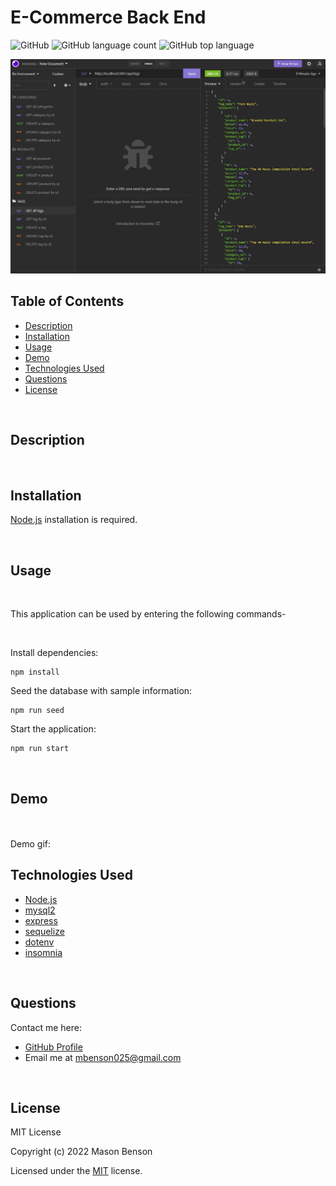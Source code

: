 # E-Commerce Back End

![GitHub](https://img.shields.io/github/license/mbenson025/ecommerce-backend)
![GitHub language count](https://img.shields.io/github/languages/count/mbenson025/ecommerce-backend)
![GitHub top language](https://img.shields.io/github/languages/top/mbenson025/ecommerce-backend)

<img src="./assets/tagsGet.jpg" alt="insomnia get request" title="Insomnia Testing">

<br>

## Table of Contents

- [Description](#description)
- [Installation](#installation)
- [Usage](#usage)
- [Demo](#demo)
- [Technologies Used](#technologies-used)
- [Questions](#questions)
- [License](#license)

<br>

## Description

<br>

## Installation

[Node.js](https://nodejs.org/en/) installation is required.

<br>

## Usage

<br>

This application can be used by entering the following commands-

<br>

Install dependencies:

```
npm install
```

Seed the database with sample information:

```
npm run seed
```

Start the application:

```
npm run start
```

<br>

## Demo

<br>

<!-- [Full Video Demo](https://drive.google.com/file/d/1yIqOX--lV8A__oeqv3z-9nNMT06sUJdY/view) -->

<br>
Demo gif:

<!-- <img src="assets/employeetracker.gif" alt="Demo of application" title="App Demo"> -->

<br>

## Technologies Used

- [Node.js](https://nodejs.org/en/)
- [mysql2](https://www.npmjs.com/package/mysql2)
- [express](https://expressjs.com/)
- [sequelize](https://sequelize.org/)
- [dotenv](https://www.npmjs.com/package/dotenv)
- [insomnia](https://insomnia.rest/)

<br>

## Questions

Contact me here:

- [GitHub Profile](https://github.com/mbenson025)
- Email me at mbenson025@gmail.com

<br>

## License

MIT License

Copyright (c) 2022 Mason Benson

Licensed under the [MIT](LICENSE) license.
